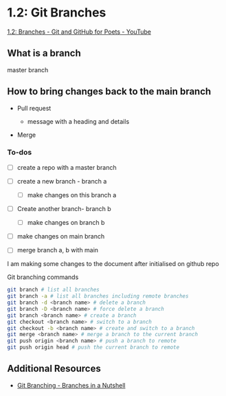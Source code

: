 # 1.2: Git Branches

[1.2: Branches - Git and GitHub for Poets - YouTube](https://www.youtube.com/watch?v=oPpnCh7InLY&ab_channel=TheCodingTrain)

## What is a branch

master branch

## How to bring changes back to the main branch

- Pull request
  
  - message with a heading and details

- Merge

### To-dos

- [ ] create a repo with a master branch

- [ ] create a new branch - branch a
  
  - [ ] make changes on this branch a

- [ ] Create another branch- branch b
  
  - [ ] make changes on branch b

- [ ] make changes on main branch

- [ ] merge branch a, b with main

I am making some changes to the document after initialised on github repo

Git branching commands

```bash
git branch # list all branches
git branch -a # list all branches including remote branches
git branch -d <branch name> # delete a branch
git branch -D <branch name> # force delete a branch
git branch <branch name> # create a branch
git checkout <branch name> # switch to a branch
git checkout -b <branch name> # create and switch to a branch
git merge <branch name> # merge a branch to the current branch
git push origin <branch name> # push a branch to remote
git push origin head # push the current branch to remote
```

## Additional Resources

- [Git Branching - Branches in a Nutshell](https://git-scm.com/book/en/v2/Git-Branching-Branches-in-a-Nutshell)
